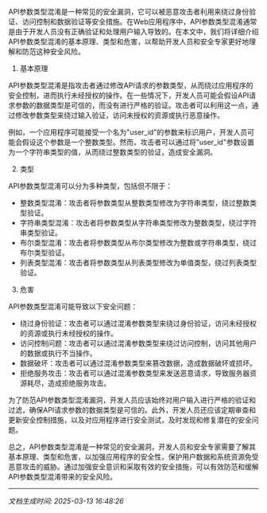 API参数类型混淆是一种常见的安全漏洞，它可以被恶意攻击者利用来绕过身份验证、访问控制和数据验证等安全措施。在Web应用程序中，API参数类型混淆通常是由于开发人员没有正确验证和处理用户输入导致的。在本文中，我们将详细介绍API参数类型混淆的基本原理、类型和危害，以帮助开发人员和安全专家更好地理解和防范这种安全风险。

1. 基本原理

API参数类型混淆是指攻击者通过修改API请求的参数类型，从而绕过应用程序的安全控制，进而执行未经授权的操作。在一些情况下，开发人员可能会假设API请求参数的数据类型是可信的，而没有进行严格的验证。攻击者可以利用这一点，通过修改参数类型来绕过输入验证，访问未授权的资源或执行恶意操作。

例如，一个应用程序可能接受一个名为"user_id"的参数来标识用户，开发人员可能会假设这个参数是一个整数类型。然而，攻击者可以通过将"user_id"参数设置为一个字符串类型的值，从而绕过整数类型的验证，造成安全漏洞。

2. 类型

API参数类型混淆可以分为多种类型，包括但不限于：

- 整数类型混淆：攻击者将参数类型从整数类型修改为字符串类型，绕过整数类型验证。
- 字符串类型混淆：攻击者将参数类型从字符串类型修改为整数类型，绕过字符串类型验证。
- 布尔类型混淆：攻击者将参数类型从布尔类型修改为整数或字符串类型，绕过布尔类型验证。
- 列表类型混淆：攻击者将参数类型从列表类型修改为单值类型，绕过列表类型验证。

3. 危害

API参数类型混淆可能导致以下安全问题：

- 绕过身份验证：攻击者可以通过混淆参数类型来绕过身份验证，访问未经授权的资源或执行未经授权的操作。
- 访问控制问题：攻击者可以通过混淆参数类型来绕过访问控制，访问其他用户的数据或执行不当操作。
- 数据破坏：攻击者可以通过混淆参数类型来篡改数据，造成数据破坏或损坏。
- 拒绝服务攻击：攻击者可以通过混淆参数类型来发送恶意请求，导致服务器资源耗尽，造成拒绝服务攻击。

为了防范API参数类型混淆漏洞，开发人员应该始终对用户输入进行严格的验证和过滤，确保API请求参数的数据类型是可信的。此外，开发人员还应该定期审查和更新安全控制措施，以及对应用程序进行安全测试，及时发现和修复潜在的安全问题。

总之，API参数类型混淆是一种常见的安全漏洞，开发人员和安全专家需要了解其基本原理、类型和危害，以加强应用程序的安全性，保护用户数据和系统资源免受恶意攻击的威胁。通过加强安全意识和采取有效的安全措施，可以有效防范和缓解API参数类型混淆带来的安全风险。

---

*文档生成时间: 2025-03-13 16:48:26*
